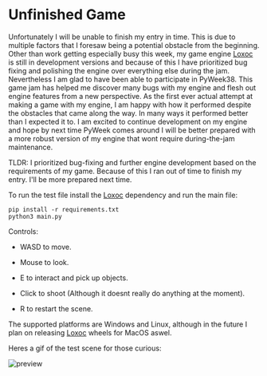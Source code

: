 # Unfinished Game

Unfortunately I will be unable to finish my entry in time.  This is due to multiple factors that I foresaw being a potential obstacle from the beginning.  Other than work getting especially busy this week, my game engine [Loxoc](https://pypi.org/project/Loxoc/) is still in development versions and because of this I have prioritized bug fixing and polishing the engine over everything else during the jam.  Nevertheless I am glad to have been able to participate in PyWeek38.  This game jam has helped me discover many bugs with my engine and flesh out engine features from a new perspective.  As the first ever actual attempt at making a game with my engine, I am happy with how it performed despite the obstacles that came along the way.  In many ways it performed better than I expected it to.  I am excited to continue development on my engine and hope by next time PyWeek comes around I will be better prepared with a more robust version of my engine that wont require during-the-jam maintenance.

TLDR: I prioritized bug-fixing and further engine development based on the requirements of my game.  Because of this I ran out of time to finish my entry.  I'll be more prepared next time.

To run the test file install the [Loxoc](https://pypi.org/project/Loxoc/) dependency and run the main file:

```
pip install -r requirements.txt
python3 main.py
```

Controls:

 * WASD to move.

 * Mouse to look.

 * E to interact and pick up objects.

 * Click to shoot (Although it doesnt really do anything at the moment).

 * R to restart the scene.

The supported platforms are Windows and Linux, although in the future I plan on releasing [Loxoc](https://pypi.org/project/Loxoc/) wheels for MacOS aswel.

Heres a gif of the test scene for those curious:

![preview](/previews/Recording%202024-09-21%20at%2015.09.11.gif "Test file preview.")